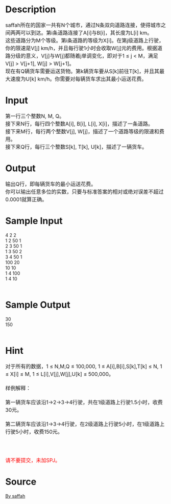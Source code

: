 
# Description

<div class="content"><p><span style="font-size: medium">saffah所在的国家一共有N个城市，通过N条双向道路连接，使得城市之间两两可以到达。第i条道路连接了A[i]与B[i]，其长度为L[i] km。<br/>
这些道路分为M个等级。第i条道路的等级为X[i]。在第j级道路上行驶，你的限速是V[j] km/h，并且每行驶1小时会收取W[j]元的费用。根据道路分级的意义，V[j]与W[j]都随着j单调变化，即对于1 ≤ j &lt; M，满足V[j] &gt; V[j+1], W[j] &gt; W[j+1]。<br/>
现在有Q辆货车需要运送货物。第k辆货车要从S[k]前往T[k]，并且其最大速度为U[k] km/h。你需要对每辆货车求出其最小运送花费。</span></p>
<p></p></div>

# Input

<div class="content"><p><span style="font-size: medium">第一行三个整数N, M, Q。<br/>
接下来N行，每行四个整数A[i], B[i], L[i], X[i]，描述了一条道路。<br/>
接下来M行，每行两个整数V[j], W[j]，描述了一个道路等级的限速和费用。<br/>
接下来Q行，每行三个整数S[k], T[k], U[k]，描述了一辆货车。</span></p>
<p></p></div>

# Output

<div class="content"><p><span style="font-size: medium">输出Q行，即每辆货车的最小运送花费。<br/>
你可以输出任意多位的实数，只要与标准答案的相对或绝对误差不超过0.0001就算正确。</span></p>
<p></p></div>

# Sample Input

<div class="content"><span class="sampledata">4 2 2<br/>
1 2 50 1<br/>
2 3 50 1<br/>
1 3 50 2<br/>
3 4 50 1<br/>
100 20<br/>
10 10<br/>
1 4 100<br/>
1 4 10<br/>
<br/>
</span></div>

# Sample Output

<div class="content"><span class="sampledata">30<br/>
150<br/>
<br/>
</span></div>

# Hint

<div class="content"><p></p><p><span style="font-size: medium">对于所有的数据，1 ≤ N,M,Q ≤ 100,000, 1 ≤ A[i],B[i],S[k],T[k] ≤ N, 1 ≤ X[i] ≤ M, 1 ≤ L[i],V[j],W[j],U[k] ≤ 500,000。<br/><br/>
样例解释：<br/><br/>
第一辆货车应该沿1→2→3→4行驶，共在1级道路上行驶1.5小时，收费30元。<br/><br/>
第二辆货车应该沿1→3→4行驶，在2级道路上行驶5小时，在1级道路上行驶5小时，收费150元。<br/><br/>
</span></p><br/>
<p><span style="color: #ff0000"><span style="font-size: medium">请不要提交，未加SPJ。</span></span></p><p></p></div>

# Source

<div class="content"><p><a href="problemset.php?search=By saffah">By saffah</a></p></div>

